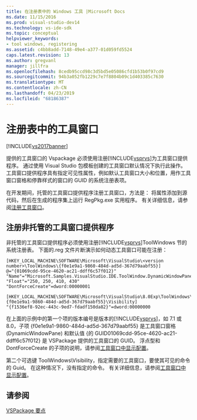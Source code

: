 ```yaml
---
title: 在注册表中的 Windows 工具 |Microsoft Docs
ms.date: 11/15/2016
ms.prod: visual-studio-dev14
ms.technology: vs-ide-sdk
ms.topic: conceptual
helpviewer_keywords:
- tool windows, registering
ms.assetid: c4bb8add-7148-49e4-a377-01d059fd5524
caps.latest.revision: 13
ms.author: gregvanl
manager: jillfra
ms.openlocfilehash: 8cedb95ccd98c3d5bd5e05086cfd1b53b0f97cd9
ms.sourcegitcommit: 94b3a052fb1229c7e7f8804b09c1d403385c7630
ms.translationtype: MT
ms.contentlocale: zh-CN
ms.lasthandoff: 04/23/2019
ms.locfileid: "68186387"
---
```

# <a name="tool-windows-in-the-registry"></a>注册表中的工具窗口
[!INCLUDE[vs2017banner](../includes/vs2017banner.md)]

提供的工具窗口的 Vspackage 必须使用注册[!INCLUDE[vsprvs](../includes/vsprvs-md.md)]为工具窗口提供程序。 通过使用 Visual Studio 包模板创建的工具窗口默认情况下执行此操作。 工具窗口提供程序具有指定可见性属性，例如默认工具窗口大小和位置，用作工具窗口窗格和停靠样式的窗口的 GUID 的系统注册表项。  
  
 在开发期间，托管的工具窗口提供程序注册工具窗口，方法是： 将属性添加到源代码，然后在生成的程序集上运行 RegPkg.exe 实用程序。 有关详细信息，请参阅[注册工具窗口](../extensibility/registering-a-tool-window.md)。  
  
## <a name="registering-unmanaged-tool-window-providers"></a>注册非托管的工具窗口提供程序  
 非托管的工具窗口提供程序必须使用注册[!INCLUDE[vsprvs](../includes/vsprvs-md.md)]ToolWindows 节的系统注册表。 下面的.reg 文件片断演示如何动态工具窗口可能在注册：  
  
```  
[HKEY_LOCAL_MACHINE\SOFTWARE\Microsoft\VisualStudio\<version number>\ToolWindows\{f0e1e9a1-9860-484d-ad5d-367d79aabf55}]  
@="{01069cdd-95ce-4620-ac21-ddff6c57f012}"  
"Name"="Microsoft.Samples.VisualStudio.IDE.ToolWindow.DynamicWindowPane"  
"Float"="250, 250, 410, 430"  
"DontForceCreate"=dword:00000001  
  
[HKEY_LOCAL_MACHINE\SOFTWARE\Microsoft\VisualStudio\8.0Exp\ToolWindows\{f0e1e9a1-9860-484d-ad5d-367d79aabf55}\Visibility]  
"{f1536ef8-92ec-443c-9ed7-fdadf150da82}"=dword:00000000  
```  
  
 在上面的示例中的第一个项的版本编号是版本的[!INCLUDE[vsprvs](../includes/vsprvs-md.md)]，如 7.1 或 8.0，子项 {f0e1e9a1-9860-484d-ad5d-367d79aabf55} 是工具窗口窗格 (DynamicWindowPane) 和默认值 {的 GUID01069cdd-95ce-4620-ac21-ddff6c57f012} 是 VSPackage 提供的工具窗口的 GUID。 浮点型和 DontForceCreate 的子项的说明，请参阅[工具窗口中显示配置](../extensibility/tool-window-display-configuration.md)。  
  
 第二个可选键 ToolWindows\Visibility，指定需要的工具窗口，要使其可见的命令的 Guid。 在这种情况下，没有指定的命令。 有关详细信息，请参阅[工具窗口中显示配置](../extensibility/tool-window-display-configuration.md)。  
  
## <a name="see-also"></a>请参阅  
 [VSPackage 要点](../misc/vspackage-essentials.md)
